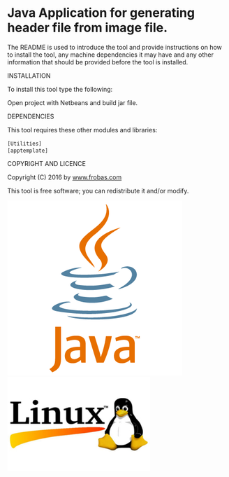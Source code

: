 Java Application for generating header file from image file.
================================================================================

The README is used to introduce the tool and provide instructions on
how to install the tool, any machine dependencies it may have and any 
other information that should be provided before the tool is installed.

INSTALLATION

To install this tool type the following:

Open project with Netbeans and build jar file.

DEPENDENCIES

This tool requires these other modules and libraries:

	[Utilities]
	[apptemplate]

COPYRIGHT AND LICENCE

Copyright (C) 2016 by www.frobas.com

This tool is free software; you can redistribute it and/or modify.

![alt tag](https://raw.githubusercontent.com/vroncevic/HeaderCreator/master/java_logo.png)
![alt tag](https://raw.githubusercontent.com/vroncevic/HeaderCreator/master/linux_logo_327_215.jpg)

